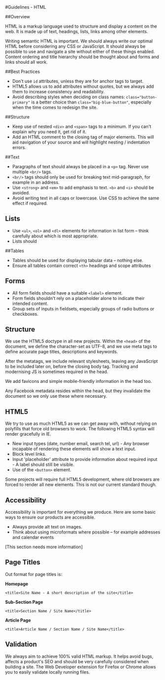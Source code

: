 #Guidelines - HTML

##Overview

HTML is a markup language used to structure and display a content on the web. It is made up of text, headings, lists, links among other elements.

Writing semantic HTML is important. We should always write our optimal HTML before considering any CSS or JavaScript. It should always be possible to use and navigate a site without either of these things enabled. Content ordering and title hierarchy should be thought about and forms and links should all work.


##Best Practices

* Don't use `id` attributes, unless they are for anchor tags to target.
* HTML5 allows us to add attributes without quotes, but we always add them to increase consistency and readability.
* Avoid describing styles when deciding on class names: `class="button-primary"` is a better choice than `class="big-blue-button"`, especially when the time comes to redesign the site.


##Structure

* Keep use of nested `<div>` and `<span>` tags to a minimum. If you can't explain why you need it, get rid of it.
* Add an HTML comment to the closing tag of major elements. This will aid navigation of your source and will highlight nesting / indentation errors.


##Text

* Paragraphs of text should always be placed in a `<p>` tag. Never use multiple `<br/>` tags.
* `<br/>` tags should only be used for breaking text mid-paragraph, for example in an address.
* Use `<strong>` and `<em>` to add emphasis to text. `<b>` and `<i>` should be avoided.
* Avoid writing text in all caps or lowercase. Use CSS to achieve the same effect if required.


## Lists

* Use `<ul>`, `<ol>` and `<dl>` elements for information in list form – think carefully about which is most appropriate.
* Lists should 


##Tables

* Tables should be used for displaying tabular data – nothing else.
* Ensure all tables contain correct `<th>` headings and scope attributes


## Forms

* All form fields should have a suitable `<label>` element.
* Form fields shouldn't rely on a placeholder alone to indicate their intended content.
* Group sets of inputs in fieldsets, especially groups of radio buttons or checkboxes.


## Structure

We use the HTML5 doctype in all new projects. Within the `<head>` of the document, we define the character-set as UTF-8, and we use meta tags to define accurate page titles, descriptions and keywords.

After the metatags, we include relevant stylesheets, leaving any JavaScript to be included later on, before the closing body tag. Tracking and modernising JS is sometimes required in the head.

We add favicons and simple mobile-friendly information in the head too.

Any Facebook metadata resides within the head, but they invalidate the document so we only use these where necessary.


## HTML5

We try to use as much HTML5 as we can get away with, without relying on polyfills that force old browsers to work. The following HTML5 syntax will render gracefully in IE.

* New input types (date, number email, search tel, url) - Any browser incapable of rendering these elements will show a text input.
* Block level links.
* Input 'placeholder' attribute to provide information about required input - A label should still be visible.
* Use of the `<button>` element.

Some projects will require full HTML5 development, where old browsers are forced to render all new elements. This is not our current standard though.


## Accessibility

Accessibility is important for everything we produce. Here are some basic ways to ensure our products are accessible.

* Always provide alt text on images.
* Think about using microformats where possible – for example addresses and calendar events

[This section needs more information]


## Page Titles

Out format for page titles is:

**Homepage**

`<title>Site Name - A short description of the site</title>`

**Sub-Section Page**

`<title>Section Name / Site Name</title>`

**Article Page**

`<title>Article Name / Section Name / Site Name</title>`


## Validation

We always aim to achieve 100% valid HTML markup. It helps avoid bugs, affects a product's SEO and should be very carefully considered when building a site. The Web Developer extension for Firefox or Chrome allows you to easily validate locally running files.